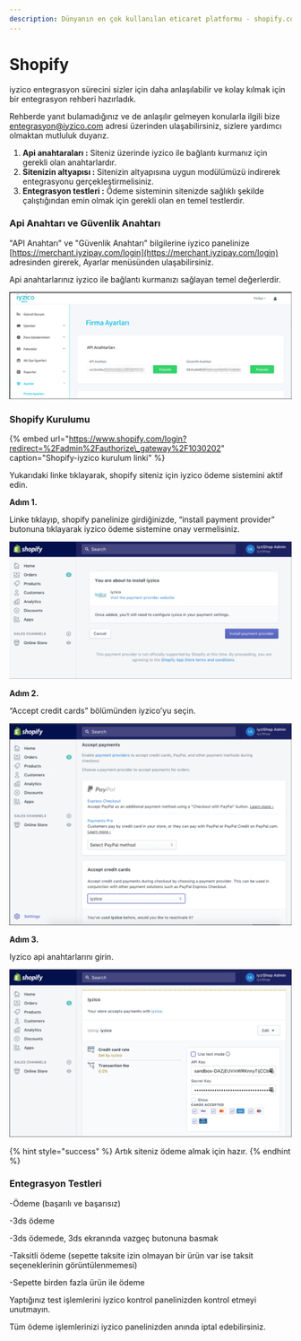 ```yaml
---
description: Dünyanın en çok kullanılan eticaret platformu - shopify.com
---
```


# Shopify

iyzico entegrasyon sürecini sizler için daha anlaşılabilir ve kolay kılmak için bir entegrasyon rehberi hazırladık.

Rehberde yanıt bulamadığınız ve de anlaşılır gelmeyen konularla ilgili bize  entegrasyon@iyzico.com adresi üzerinden ulaşabilirsiniz, sizlere yardımcı olmaktan mutluluk duyarız.

1. **Api anahtaraları :** Siteniz üzerinde iyzico ile bağlantı kurmanız için gerekli olan anahtarlardır.
2. **Sitenizin altyapısı :** Sitenizin altyapısına uygun modülümüzü indirerek entegrasyonu gerçekleştirmelisiniz.
3. **Entegrasyon testleri :** Ödeme sisteminin sitenizde sağlıklı şekilde çalıştığından emin olmak için gerekli olan en temel testlerdir.

### **Api Anahtarı ve Güvenlik Anahtarı**  <a id="api-anahtari-ve-guevenlik-anahtari"></a>

"API Anahtarı" ve "Güvenlik Anahtarı" bilgilerine iyzico panelinize [https://merchant.iyzipay.com/login](https://merchant.iyzipay.com/login) adresinden girerek,  Ayarlar menüsünden ulaşabilirsiniz.

Api anahtarlarınız iyzico ile bağlantı kurmanızı sağlayan temel değerlerdir.

![](../.gitbook/assets/screen_shot_2018-07-11_at_10_13_26%20%282%29.png)

### **Shopify Kurulumu**

{% embed url="https://www.shopify.com/login?redirect=%2Fadmin%2Fauthorize\_gateway%2F1030202" caption="Shopify-iyzico kurulum linki" %}

Yukarıdaki linke tıklayarak, shopify siteniz için iyzico ödeme sistemini aktif edin.

**Adım 1.**

Linke tıklayıp, shopify panelinize girdiğinizde, “install payment provider” butonuna tıklayarak iyzico ödeme sistemine onay vermelisiniz.

![](../.gitbook/assets/picture1%20%2810%29.png)

**Adım 2.**

“Accept credit cards” bölümünden iyzico’yu seçin.

![](../.gitbook/assets/picture1%20%285%29.png)

**Adım 3.**

Iyzico api anahtarlarını girin.

![](../.gitbook/assets/picture1%20%288%29.png)

{% hint style="success" %}
Artık siteniz ödeme almak için hazır.
{% endhint %}

### **Entegrasyon Testleri**

-Ödeme \(başarılı ve başarısız\)

-3ds ödeme

-3ds ödemede, 3ds ekranında vazgeç butonuna basmak

-Taksitli ödeme \(sepette taksite izin olmayan bir ürün var ise taksit seçeneklerinin görüntülenmemesi\)

-Sepette birden fazla ürün ile ödeme

Yaptığınız test işlemlerini iyzico kontrol panelinizden kontrol etmeyi unutmayın.

Tüm ödeme işlemlerinizi iyzico panelinizden anında iptal edebilirsiniz.

